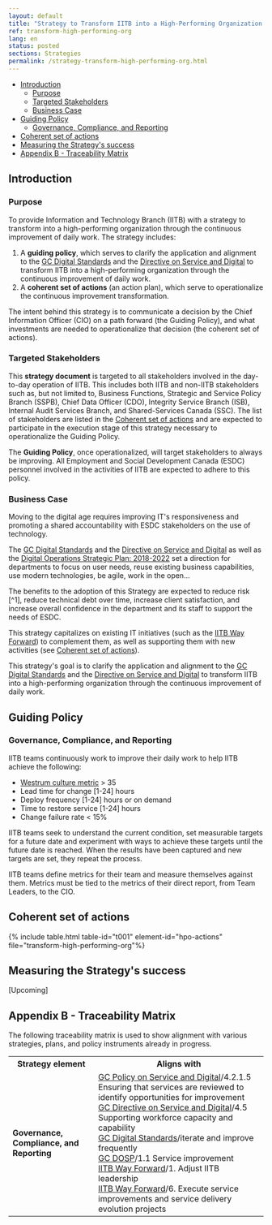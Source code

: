 ```yaml
---
layout: default
title: "Strategy to Transform IITB into a High-Performing Organization (Continuous Improvement)"
ref: transform-high-performing-org
lang: en
status: posted
sections: Strategies
permalink: /strategy-transform-high-performing-org.html
---
```

<!-- the below cSpell statement says to ignore any text between HTML tags. E.g. it will ignore "th rowspan='2'" in this string: <th rowspan='2'> -->
<!-- cSpell:ignoreRegExp /\<[^\>]+\>/ -->

- [Introduction](#introduction)
  - [Purpose](#purpose)
  - [Targeted Stakeholders](#targeted-stakeholders)
  - [Business Case](#business-case)
- [Guiding Policy](#guiding-policy)
  - [Governance, Compliance, and Reporting](#governance-compliance-and-reporting)
- [Coherent set of actions](#coherent-set-of-actions)
- [Measuring the Strategy's success](#measuring-the-strategys-success)
- [Appendix B - Traceability Matrix](#appendix-b---traceability-matrix)

## Introduction

### Purpose

To provide Information and Technology Branch (IITB) with a strategy to transform into a high-performing organization through the continuous improvement of daily work.
The strategy includes:

1. A **guiding policy**, which serves to clarify the application and alignment to the [GC Digital Standards](https://www.canada.ca/en/government/system/digital-government/government-canada-digital-standards.html) and the [Directive on Service and Digital](https://www.tbs-sct.gc.ca/pol/doc-eng.aspx?id=32601) to transform IITB into a high-performing organization through the continuous improvement of daily work.
2. A **coherent set of actions** (an action plan), which serve to operationalize the continuous improvement transformation.

The intent behind this strategy is to communicate a decision by the Chief Information Officer (CIO) on a path forward (the Guiding Policy), and what investments are needed to operationalize that decision (the coherent set of actions).

### Targeted Stakeholders

This **strategy document** is targeted to all stakeholders involved in the day-to-day operation of IITB.
This includes both IITB and non-IITB stakeholders such as, but not limited to, Business Functions, Strategic and Service Policy Branch (SSPB), Chief Data Officer (CDO), Integrity Service Branch (ISB), Internal Audit Services Branch, and Shared-Services Canada (SSC).
The list of stakeholders are listed in the [Coherent set of actions](#coherent-set-of-actions) and are expected to participate in the execution stage of this strategy necessary to operationalize the Guiding Policy.

The **Guiding Policy**, once operationalized, will target stakeholders to always be improving.
All Employment and Social Development Canada (ESDC) personnel involved in the activities of IITB are expected to adhere to this policy.

### Business Case

Moving to the digital age requires improving IT's responsiveness and promoting a shared accountability with ESDC stakeholders on the use of technology.

The [GC Digital Standards](https://www.canada.ca/en/government/system/digital-government/government-canada-digital-standards.html) and the [Directive on Service and Digital](https://www.tbs-sct.gc.ca/pol/doc-eng.aspx?id=32601) as well as the [Digital Operations Strategic Plan: 2018-2022](https://www.canada.ca/en/government/system/digital-government/digital-operations-strategic-plan-2018-2022.html) set a direction for departments to focus on user needs, reuse existing business capabilities, use modern technologies, be agile, work in the open...

The benefits to the adoption of this Strategy are expected to reduce risk [^1], reduce technical debt over time, increase client satisfaction, and increase overall confidence in the department and its staff to support the needs of ESDC.

This strategy capitalizes on existing IT initiatives (such as the [IITB Way Forward](http://dialogue/grp/IITB-DGIIT-Gov-New-Nouveau/Documents/Departmental%20IMIT%20Plan/19-20%20Plans/IITB%20Moving%20Forward%20v2.docx)) to complement them, as well as supporting them with new activities (see [Coherent set of actions](#coherent-set-of-actions)).

This strategy's goal is to clarify the application and alignment to the [GC Digital Standards](https://www.canada.ca/en/government/system/digital-government/government-canada-digital-standards.html) and the [Directive on Service and Digital](https://www.tbs-sct.gc.ca/pol/doc-eng.aspx?id=32601) to transform IITB into a high-performing organization through the continuous improvement of daily work.

## Guiding Policy

### Governance, Compliance, and Reporting

IITB teams continuously work to improve their daily work to help IITB achieve the following:

- [Westrum culture metric](https://cloud.google.com/solutions/devops/devops-culture-westrum-organizational-culture#how_to_measure_organizational_culture) > 35
- Lead time for change [1-24] hours
- Deploy frequency [1-24] hours or on demand
- Time to restore service [1-24] hours
- Change failure rate < 15%

IITB teams seek to understand the current condition, set measurable targets for a future date and experiment with ways to achieve these targets until the future date is reached.
When the results have been captured and new targets are set, they repeat the process.

IITB teams define metrics for their team and measure themselves against them.
Metrics must be tied to the metrics of their direct report, from Team Leaders, to the CIO.

## Coherent set of actions

{% include table.html table-id="t001" element-id="hpo-actions" file="transform-high-performing-org"%}

## Measuring the Strategy's success

[Upcoming]

## Appendix B - Traceability Matrix

The following traceability matrix is used to show alignment with various strategies, plans, and policy instruments already in progress.

<!-- markdownlint-disable MD033 -->
<table>
  <tr>
    <th>Strategy element</th>
    <th>Aligns with</th>
  </tr>
  <tr>
    <td><b>Governance, Compliance, and Reporting</b></td>
    <td>
      <a href="https://www.tbs-sct.gc.ca/pol/doc-eng.aspx?id=32603" target="_blank">GC Policy on Service and Digital</a>/4.2.1.5 Ensuring that services are reviewed to identify opportunities for improvement<br>
      <a href="https://www.tbs-sct.gc.ca/pol/doc-eng.aspx?id=32601" target="_blank">GC Directive on Service and Digital</a>/4.5 Supporting workforce capacity and capability<br>
      <a href="https://www.canada.ca/en/government/system/digital-government/government-canada-digital-standards.html" target="_blank">GC Digital Standards</a>/iterate and improve frequently<br>
      <a href="https://www.canada.ca/en/government/system/digital-government/digital-operations-strategic-plan-2018-2022.html" target="_blank">GC DOSP</a>/1.1 Service improvement<br>
      <a href="http://dialogue/grp/IITB-DGIIT-Gov-New-Nouveau/Documents/Departmental IMIT Plan/19-20 Plans/IITB Moving Forward v2.docx" target="_blank">IITB Way Forward</a>/1. Adjust IITB leadership<br>
      <a href="http://dialogue/grp/IITB-DGIIT-Gov-New-Nouveau/Documents/Departmental IMIT Plan/19-20 Plans/IITB Moving Forward v2.docx" target="_blank">IITB Way Forward</a>/6. Execute service improvements and service delivery evolution projects<br>
    </td>
  </tr>
</table>
<!-- markdownlint-enable MD033 -->
